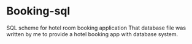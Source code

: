 # Booking-sql
SQL scheme for hotel room booking application
That database file was written by me to provide a hotel booking app with database system. 
